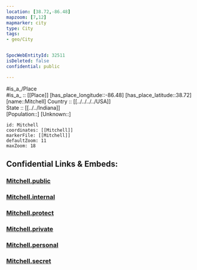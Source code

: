 ```yaml
---
location: [38.72,-86.48] 
mapzoom: [7,12] 
mapmarker: city 
type: City
tags:
- geo/City


SpocWebEntityId: 32511
isDeleted: false
confidential: public

---
```

#is_a_/Place  
#is_a_ :: [[Place]] 
[has_place_longitude::-86.48] 
[has_place_latitude::38.72] 
[name::Mitchell] 
Country :: [[../../../../USA]]  
State :: [[../../Indiana]]  
[Population::] 
[Unknown::] 


```leaflet
id: Mitchell
coordinates: [[Mitchell]] 
markerFile: [[Mitchell]] 
defaultZoom: 11 
maxZoom: 18
```


## Confidential Links & Embeds: 

### [Mitchell.public](/_public/\Earth\Continent\America~North\USA\USA~Central\Indiana\counties~Indiana\Lawrence,County\cities~LawrenceMitchell.public.md) 

### [Mitchell.internal](/_internal/\Earth\Continent\America~North\USA\USA~Central\Indiana\counties~Indiana\Lawrence,County\cities~LawrenceMitchell.internal.md) 

### [Mitchell.protect](/_protect/\Earth\Continent\America~North\USA\USA~Central\Indiana\counties~Indiana\Lawrence,County\cities~LawrenceMitchell.protect.md) 

### [Mitchell.private](/_private/\Earth\Continent\America~North\USA\USA~Central\Indiana\counties~Indiana\Lawrence,County\cities~LawrenceMitchell.private.md) 

### [Mitchell.personal](/_personal/\Earth\Continent\America~North\USA\USA~Central\Indiana\counties~Indiana\Lawrence,County\cities~LawrenceMitchell.personal.md) 

### [Mitchell.secret](/_secret/\Earth\Continent\America~North\USA\USA~Central\Indiana\counties~Indiana\Lawrence,County\cities~LawrenceMitchell.secret.md)

